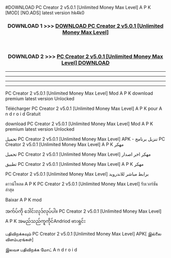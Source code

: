 #DOWNLOAD PC Creator 2  v5.0.1 [Unlimited Money Max Level] A P K [MOD] [NO.ADS] latest version hk4k0



<div align="center">

<h3>DOWNLOAD 1 >>> <a href="https://teeasianyam.web.app?sq=PC Creator 2  v5.0.1 [Unlimited Money Max Level]">DOWNLOAD PC Creator 2  v5.0.1 [Unlimited Money Max Level] </a></h3><br>

<h3>DOWNLOAD 2 >>> <a href="https://teeasianyam.web.app?sq=PC Creator 2  v5.0.1 [Unlimited Money Max Level] ">PC Creator 2  v5.0.1 [Unlimited Money Max Level]  DOWNLOAD </a></h3>

</div>


----------------------------------------------------------

----------------------------------------------------------

----------------------------------------------------------

----------------------------------------------------------


PC Creator 2  v5.0.1 [Unlimited Money Max Level]  Mod A P K download premium latest version Unlocked

Télécharger PC Creator 2  v5.0.1 [Unlimited Money Max Level]  A P K pour A n d r o i d Gratuit

download PC Creator 2  v5.0.1 [Unlimited Money Max Level]  Mod A P K premium latest version Unlocked

تحميل PC Creator 2  v5.0.1 [Unlimited Money Max Level]  APK - تنزيل برنامج PC Creator 2  v5.0.1 [Unlimited Money Max Level]  A P K مهكر

تحميل PC Creator 2  v5.0.1 [Unlimited Money Max Level]  مهكر اخر اصدار

تطبيق PC Creator 2  v5.0.1 [Unlimited Money Max Level]  A P K مهكر

PC Creator 2  v5.0.1 [Unlimited Money Max Level]  برابط مباشر للاندرويد

ดาวน์โหลด A P K PC Creator 2  v5.0.1 [Unlimited Money Max Level]  รับเวอร์ชันล่าสุด

Baixar A P K mod

အက်ပ်ကို ဒေါင်းလုဒ်လုပ်ပါ။ PC Creator 2  v5.0.1 [Unlimited Money Max Level]  A P K အမည်သည်ကူကိုင်Andriod ဗားရှင်း

பதிவிறக்கவும் PC Creator 2  v5.0.1 [Unlimited Money Max Level]  APK[ இல்லை விளம்பரங்கள்] 
 
இலவச பதிவிறக்க மோட் A n d r o i d




